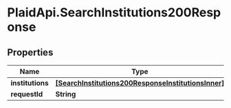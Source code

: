 # PlaidApi.SearchInstitutions200Response

## Properties

Name | Type | Description | Notes
------------ | ------------- | ------------- | -------------
**institutions** | [**[SearchInstitutions200ResponseInstitutionsInner]**](SearchInstitutions200ResponseInstitutionsInner.md) |  | [optional] 
**requestId** | **String** |  | [optional] 


